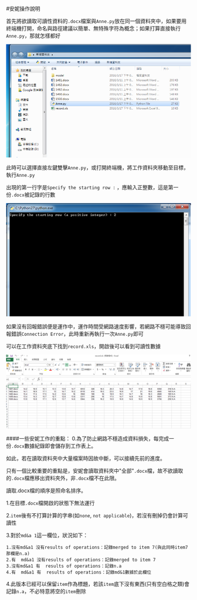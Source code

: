 #安妮操作說明

首先將欲讀取可讀性資料的`.docx`檔案與`Anne.py`放在同一個資料夾中，如果要用終端機打開，命名與路徑建議以簡單、無特殊字符為概念；如果打算直接執行`Anne.py`，那就怎樣都好

![05](https://github.com/otto1994/Readability/blob/master/figure/fig-ann/05.png)

此時可以選擇直接左鍵雙擊`Anne.py`，或打開終端機，將工作資料夾移動至目標，執行`Anne.py`

出現的第一行字是`Specify the starting row :` ，應輸入正整數，這是第一份`.docx`被記錄的行數

![06](https://github.com/otto1994/Readability/blob/master/figure/fig-ann/06.png)

如果沒有回報錯誤便是運作中，運作時間受網路速度影響，若網路不穩可能導致回報錯誤`Connection Error`，此時重新再執行一次`Anne.py`即可

可以在工作資料夾底下找到`record.xls`，開啟後可以看到可讀性數據

![07](https://github.com/otto1994/Readability/blob/master/figure/fig-ann/07.png)

####一些安妮工作的重點：
 0.為了防止網路不穩造成資料損失，每完成一份`.docx`數據紀錄即會儲存到工作表上。
 
  如此，若在讀取資料夾中大量檔案時因故中斷，可以接續先前的進度。

  只有一個比較重要的重點是，安妮會讀取資料夾中"全部"`.docx`檔，故不欲讀取的`.docx`檔應移出資料夾外，非`.docx`檔不在此限。
 
  讀取.docx檔的順序是照命名排序。
  
1.在目標`.docx`檔開啟的狀態下無法運行

2.`item`後有不打算計算的字串(如`none`, `not applicable`)，若沒有刪掉仍會計算可讀性

3.對於`md&a 1`這一欄位，狀況如下：

    1.沒有md&a1 沒有results of operations：記錄merged to item 7(與此同時item7那欄是n.a)
    2.有  md&a1 沒有results of operations：記錄merged to item 7
    3.沒有md&a1 有  results of operations：記錄n.a
    4.有  md&a1 有  results of operations：記錄md&1數據於此欄位
    
4.此版本已經可以保留`item`作為標題，若該`item`底下沒有東西(只有空白格之類)會記錄`n.a`，不必特意將空的`item`刪除
